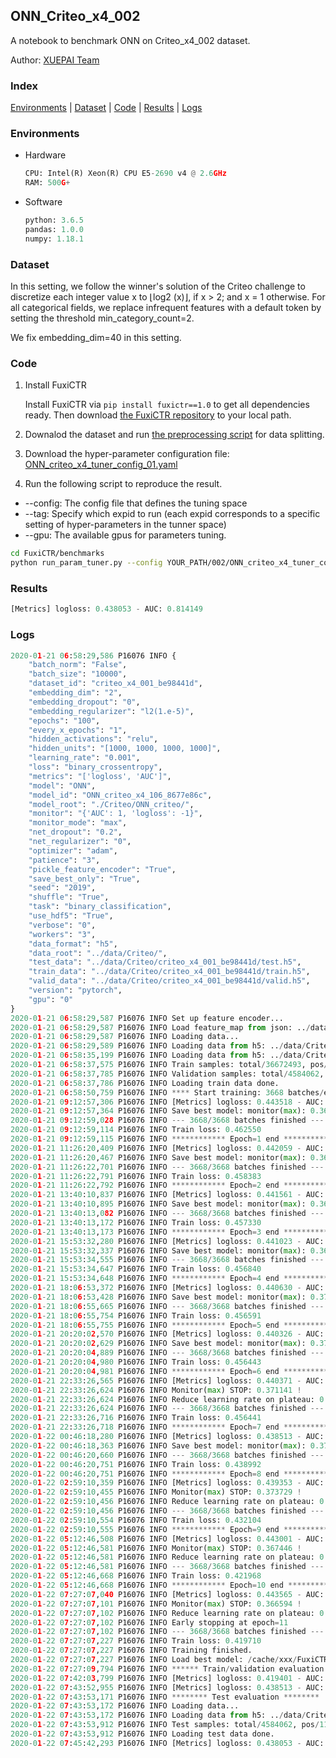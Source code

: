 ## ONN_Criteo_x4_002

A notebook to benchmark ONN on Criteo_x4_002 dataset.

Author: [XUEPAI Team](https://github.com/xue-pai)


### Index
[Environments](#Environments) | [Dataset](#Dataset) | [Code](#Code) | [Results](#Results) | [Logs](#Logs)

### Environments
+ Hardware

  ```python
  CPU: Intel(R) Xeon(R) CPU E5-2690 v4 @ 2.6GHz
  RAM: 500G+
  ```
+ Software

  ```python
  python: 3.6.5
  pandas: 1.0.0
  numpy: 1.18.1
  ```

### Dataset
In this setting, we follow the winner's solution of the Criteo challenge to discretize each integer value x to ⌊log2 (x)⌋, if x > 2; and x = 1 otherwise. For all categorical fields, we replace infrequent features with a default <OOV> token by setting the threshold min_category_count=2.

We fix embedding_dim=40 in this setting.
### Code
1. Install FuxiCTR
  
    Install FuxiCTR via `pip install fuxictr==1.0` to get all dependencies ready. Then download [the FuxiCTR repository](https://github.com/huawei-noah/benchmark/archive/53e314461c19dbc7f462b42bf0f0bfae020dc398.zip) to your local path.

2. Downalod the dataset and run [the preprocessing script](https://github.com/xue-pai/Open-CTR-Benchmark/blob/master/datasets/Criteo/Criteo_x4/split_criteo_x4.py) for data splitting. 

3. Download the hyper-parameter configuration file: [ONN_criteo_x4_tuner_config_01.yaml](./002/ONN_criteo_x4_tuner_config_01.yaml)

4. Run the following script to reproduce the result. 
  + --config: The config file that defines the tuning space
  + --tag: Specify which expid to run (each expid corresponds to a specific setting of hyper-parameters in the tunner space)
  + --gpu: The available gpus for parameters tuning.

  ```bash
  cd FuxiCTR/benchmarks
  python run_param_tuner.py --config YOUR_PATH/002/ONN_criteo_x4_tuner_config_01.yaml --tag 106 --gpu 0
  ```
### Results
```python
[Metrics] logloss: 0.438053 - AUC: 0.814149
```


### Logs
```python
2020-01-21 06:58:29,586 P16076 INFO {
    "batch_norm": "False",
    "batch_size": "10000",
    "dataset_id": "criteo_x4_001_be98441d",
    "embedding_dim": "2",
    "embedding_dropout": "0",
    "embedding_regularizer": "l2(1.e-5)",
    "epochs": "100",
    "every_x_epochs": "1",
    "hidden_activations": "relu",
    "hidden_units": "[1000, 1000, 1000, 1000]",
    "learning_rate": "0.001",
    "loss": "binary_crossentropy",
    "metrics": "['logloss', 'AUC']",
    "model": "ONN",
    "model_id": "ONN_criteo_x4_106_8677e86c",
    "model_root": "./Criteo/ONN_criteo/",
    "monitor": "{'AUC': 1, 'logloss': -1}",
    "monitor_mode": "max",
    "net_dropout": "0.2",
    "net_regularizer": "0",
    "optimizer": "adam",
    "patience": "3",
    "pickle_feature_encoder": "True",
    "save_best_only": "True",
    "seed": "2019",
    "shuffle": "True",
    "task": "binary_classification",
    "use_hdf5": "True",
    "verbose": "0",
    "workers": "3",
    "data_format": "h5",
    "data_root": "../data/Criteo/",
    "test_data": "../data/Criteo/criteo_x4_001_be98441d/test.h5",
    "train_data": "../data/Criteo/criteo_x4_001_be98441d/train.h5",
    "valid_data": "../data/Criteo/criteo_x4_001_be98441d/valid.h5",
    "version": "pytorch",
    "gpu": "0"
}
2020-01-21 06:58:29,587 P16076 INFO Set up feature encoder...
2020-01-21 06:58:29,587 P16076 INFO Load feature_map from json: ../data/Criteo/criteo_x4_001_be98441d/feature_map.json
2020-01-21 06:58:29,587 P16076 INFO Loading data...
2020-01-21 06:58:29,589 P16076 INFO Loading data from h5: ../data/Criteo/criteo_x4_001_be98441d/train.h5
2020-01-21 06:58:35,199 P16076 INFO Loading data from h5: ../data/Criteo/criteo_x4_001_be98441d/valid.h5
2020-01-21 06:58:37,575 P16076 INFO Train samples: total/36672493, pos/9396350, neg/27276143, ratio/25.62%
2020-01-21 06:58:37,785 P16076 INFO Validation samples: total/4584062, pos/1174544, neg/3409518, ratio/25.62%
2020-01-21 06:58:37,786 P16076 INFO Loading train data done.
2020-01-21 06:58:50,759 P16076 INFO **** Start training: 3668 batches/epoch ****
2020-01-21 09:12:57,306 P16076 INFO [Metrics] logloss: 0.443518 - AUC: 0.808186
2020-01-21 09:12:57,364 P16076 INFO Save best model: monitor(max): 0.364668
2020-01-21 09:12:59,028 P16076 INFO --- 3668/3668 batches finished ---
2020-01-21 09:12:59,114 P16076 INFO Train loss: 0.462550
2020-01-21 09:12:59,115 P16076 INFO ************ Epoch=1 end ************
2020-01-21 11:26:20,409 P16076 INFO [Metrics] logloss: 0.442059 - AUC: 0.809987
2020-01-21 11:26:20,467 P16076 INFO Save best model: monitor(max): 0.367928
2020-01-21 11:26:22,701 P16076 INFO --- 3668/3668 batches finished ---
2020-01-21 11:26:22,791 P16076 INFO Train loss: 0.458383
2020-01-21 11:26:22,792 P16076 INFO ************ Epoch=2 end ************
2020-01-21 13:40:10,837 P16076 INFO [Metrics] logloss: 0.441561 - AUC: 0.810515
2020-01-21 13:40:10,895 P16076 INFO Save best model: monitor(max): 0.368954
2020-01-21 13:40:13,082 P16076 INFO --- 3668/3668 batches finished ---
2020-01-21 13:40:13,172 P16076 INFO Train loss: 0.457330
2020-01-21 13:40:13,173 P16076 INFO ************ Epoch=3 end ************
2020-01-21 15:53:32,280 P16076 INFO [Metrics] logloss: 0.441023 - AUC: 0.810956
2020-01-21 15:53:32,337 P16076 INFO Save best model: monitor(max): 0.369932
2020-01-21 15:53:34,555 P16076 INFO --- 3668/3668 batches finished ---
2020-01-21 15:53:34,647 P16076 INFO Train loss: 0.456840
2020-01-21 15:53:34,648 P16076 INFO ************ Epoch=4 end ************
2020-01-21 18:06:53,372 P16076 INFO [Metrics] logloss: 0.440630 - AUC: 0.811345
2020-01-21 18:06:53,428 P16076 INFO Save best model: monitor(max): 0.370714
2020-01-21 18:06:55,665 P16076 INFO --- 3668/3668 batches finished ---
2020-01-21 18:06:55,754 P16076 INFO Train loss: 0.456591
2020-01-21 18:06:55,755 P16076 INFO ************ Epoch=5 end ************
2020-01-21 20:20:02,570 P16076 INFO [Metrics] logloss: 0.440326 - AUC: 0.811498
2020-01-21 20:20:02,629 P16076 INFO Save best model: monitor(max): 0.371172
2020-01-21 20:20:04,889 P16076 INFO --- 3668/3668 batches finished ---
2020-01-21 20:20:04,980 P16076 INFO Train loss: 0.456443
2020-01-21 20:20:04,981 P16076 INFO ************ Epoch=6 end ************
2020-01-21 22:33:26,565 P16076 INFO [Metrics] logloss: 0.440371 - AUC: 0.811512
2020-01-21 22:33:26,624 P16076 INFO Monitor(max) STOP: 0.371141 !
2020-01-21 22:33:26,624 P16076 INFO Reduce learning rate on plateau: 0.000100
2020-01-21 22:33:26,624 P16076 INFO --- 3668/3668 batches finished ---
2020-01-21 22:33:26,716 P16076 INFO Train loss: 0.456441
2020-01-21 22:33:26,718 P16076 INFO ************ Epoch=7 end ************
2020-01-22 00:46:18,280 P16076 INFO [Metrics] logloss: 0.438513 - AUC: 0.813661
2020-01-22 00:46:18,363 P16076 INFO Save best model: monitor(max): 0.375149
2020-01-22 00:46:20,660 P16076 INFO --- 3668/3668 batches finished ---
2020-01-22 00:46:20,751 P16076 INFO Train loss: 0.438992
2020-01-22 00:46:20,751 P16076 INFO ************ Epoch=8 end ************
2020-01-22 02:59:10,359 P16076 INFO [Metrics] logloss: 0.439353 - AUC: 0.813081
2020-01-22 02:59:10,455 P16076 INFO Monitor(max) STOP: 0.373729 !
2020-01-22 02:59:10,456 P16076 INFO Reduce learning rate on plateau: 0.000010
2020-01-22 02:59:10,456 P16076 INFO --- 3668/3668 batches finished ---
2020-01-22 02:59:10,554 P16076 INFO Train loss: 0.432104
2020-01-22 02:59:10,555 P16076 INFO ************ Epoch=9 end ************
2020-01-22 05:12:46,508 P16076 INFO [Metrics] logloss: 0.443001 - AUC: 0.810447
2020-01-22 05:12:46,581 P16076 INFO Monitor(max) STOP: 0.367446 !
2020-01-22 05:12:46,581 P16076 INFO Reduce learning rate on plateau: 0.000001
2020-01-22 05:12:46,581 P16076 INFO --- 3668/3668 batches finished ---
2020-01-22 05:12:46,668 P16076 INFO Train loss: 0.421968
2020-01-22 05:12:46,668 P16076 INFO ************ Epoch=10 end ************
2020-01-22 07:27:07,040 P16076 INFO [Metrics] logloss: 0.443565 - AUC: 0.810159
2020-01-22 07:27:07,101 P16076 INFO Monitor(max) STOP: 0.366594 !
2020-01-22 07:27:07,102 P16076 INFO Reduce learning rate on plateau: 0.000001
2020-01-22 07:27:07,102 P16076 INFO Early stopping at epoch=11
2020-01-22 07:27:07,102 P16076 INFO --- 3668/3668 batches finished ---
2020-01-22 07:27:07,227 P16076 INFO Train loss: 0.419710
2020-01-22 07:27:07,227 P16076 INFO Training finished.
2020-01-22 07:27:07,227 P16076 INFO Load best model: /cache/xxx/FuxiCTR/benchmarks/Criteo/ONN_criteo/criteo_x4_001_be98441d/ONN_criteo_x4_106_8677e86c_criteo_x4_001_be98441d_model.ckpt
2020-01-22 07:27:09,794 P16076 INFO ****** Train/validation evaluation ******
2020-01-22 07:42:03,799 P16076 INFO [Metrics] logloss: 0.419401 - AUC: 0.833183
2020-01-22 07:43:52,955 P16076 INFO [Metrics] logloss: 0.438513 - AUC: 0.813661
2020-01-22 07:43:53,171 P16076 INFO ******** Test evaluation ********
2020-01-22 07:43:53,172 P16076 INFO Loading data...
2020-01-22 07:43:53,172 P16076 INFO Loading data from h5: ../data/Criteo/criteo_x4_001_be98441d/test.h5
2020-01-22 07:43:53,912 P16076 INFO Test samples: total/4584062, pos/1174544, neg/3409518, ratio/25.62%
2020-01-22 07:43:53,912 P16076 INFO Loading test data done.
2020-01-22 07:45:42,293 P16076 INFO [Metrics] logloss: 0.438053 - AUC: 0.814149

```